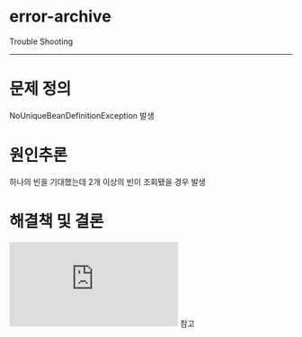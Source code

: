 # error-archive
Trouble Shooting

---

# 문제 정의

NoUniqueBeanDefinitionException 발생

# 원인추론

하나의 빈을 기대했는데 2개 이상의 빈이 조회됐을 경우 발생

# 해결책 및 결론

![조회 대상의 빈이 2개 이상일 경우](https://github.com/kabommm/TIL/blob/main/Spring/%EC%9D%98%EC%A1%B4%EA%B4%80%EA%B3%84%20%EC%9E%90%EB%8F%99%20%EC%A3%BC%EC%9E%85.md#%EC%A1%B0%ED%9A%8C-%EB%8C%80%EC%83%81%EC%9D%98-%EB%B9%88%EC%9D%B4-2%EA%B0%9C-%EC%9D%B4%EC%83%81%EC%9D%BC-%EA%B2%BD%EC%9A%B0)
참고
